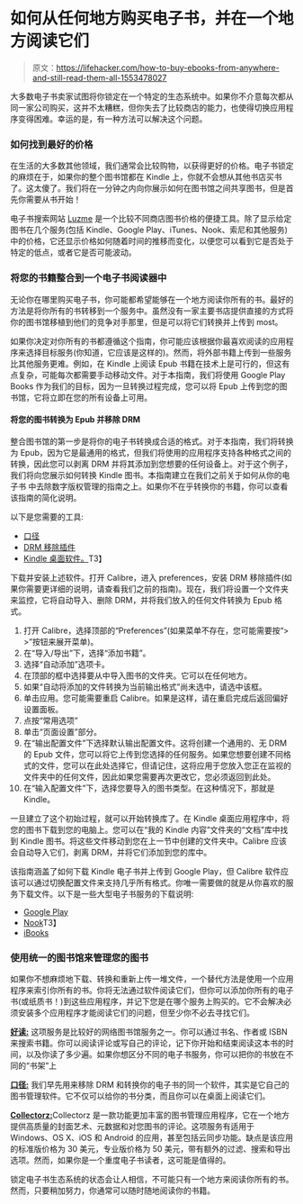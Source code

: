 # 如何从任何地方购买电子书，并在一个地方阅读它们

> 原文：<https://lifehacker.com/how-to-buy-ebooks-from-anywhere-and-still-read-them-all-1553478027>

大多数电子书卖家试图将你锁定在一个特定的生态系统中。如果你不介意每次都从同一家公司购买，这并不太糟糕，但你失去了比较商店的能力，也使得切换应用程序变得困难。幸运的是，有一种方法可以解决这个问题。



### 如何找到最好的价格

在生活的大多数其他领域，我们通常会比较购物，以获得更好的价格。电子书锁定的麻烦在于，如果你的整个图书馆都在 Kindle 上，你就不会想从其他书店买书了。这太傻了。我们将在一分钟之内向你展示如何在图书馆之间共享图书，但是首先你需要从书开始！

电子书搜索网站 [Luzme](http://luzme.com/) 是一个比较不同商店图书价格的便捷工具。除了显示给定图书在几个服务(包括 Kindle、Google Play、iTunes、Nook、索尼和其他服务)中的价格，它还显示价格如何随着时间的推移而变化，以便您可以看到它是否处于特定的低点，或者它是否可能波动。

### 将您的书籍整合到一个电子书阅读器中

无论你在哪里购买电子书，你可能都希望能够在一个地方阅读你所有的书。最好的方法是将你所有的书转移到一个服务中。虽然没有一家主要书店提供直接的方式将你的图书馆移植到他们的竞争对手那里，但是可以将它们转换并上传到 most。

如果你决定对你所有的书都遵循这个指南，你可能应该根据你最喜欢阅读的应用程序来选择目标服务(你知道，它应该是这样的)。然而，将外部书籍上传到一些服务比其他服务更难。例如，在 Kindle 上阅读 Epub 书籍在技术上是可行的，但这有点复杂，可能每次都需要手动移动文件。对于本指南，我们将使用 Google Play Books 作为我们的目标，因为一旦转换过程完成，您可以将 Epub 上传到您的图书馆，它将立即在您的所有设备上可用。

#### 将您的图书转换为 Epub 并移除 DRM

整合图书馆的第一步是将你的电子书转换成合适的格式。对于本指南，我们将转换为 Epub，因为它是最通用的格式，但我们将使用的应用程序支持各种格式之间的转换，因此您可以剥离 DRM 并将其添加到您想要的任何设备上。对于这个例子，我们将向您展示如何转换 Kindle 图书。本指南建立在我们之前关于如何从你的电子书 中去除数字版权管理的指南之上。如果你不在乎转换你的书籍，你可以查看该指南的简化说明。

以下是您需要的工具:

*   [口径](http://calibre-ebook.com/)
*   [DRM 移除插件](https://apprenticealf.wordpress.com/2012/09/10/drm-removal-tools-for-ebooks/)
*   [Kindle 桌面软件。](http://www.amazon.com/gp/feature.html/ref=kcp_pc_mkt_lnd?asc_campaign=InlineText&asc_refurl=https://lifehacker.com/how-to-buy-ebooks-from-anywhere-and-still-read-them-all-1553478027&asc_source=&docId=1000426311&tag=kinjalifehackerlink-20)T3】

下载并安装上述软件。打开 Calibre，进入 preferences，安装 DRM 移除插件(如果你需要更详细的说明，请查看我们之前的指南)。现在，我们将设置一个文件夹来监控，它将自动导入、删除 DRM，并将我们放入的任何文件转换为 Epub 格式。

1.  打开 Calibre，选择顶部的“Preferences”(如果菜单不存在，您可能需要按“> >”按钮来展开菜单)。
2.  在“导入/导出”下，选择“添加书籍”。
3.  选择“自动添加”选项卡。
4.  在顶部的框中选择要从中导入图书的文件夹。它可以在任何地方。
5.  如果“自动将添加的文件转换为当前输出格式”尚未选中，请选中该框。
6.  单击应用。您可能需要重启 Calibre。如果是这样，请在重启完成后返回偏好设置面板。
7.  点按“常用选项”
8.  单击“页面设置”部分。
9.  在“输出配置文件”下选择默认输出配置文件。这将创建一个通用的、无 DRM 的 Epub 文件，您可以将它上传到您选择的任何服务。如果您想要创建不同格式的文件，您可以在此处选择它，但请记住，这将应用于您放入您正在监视的文件夹中的任何文件，因此如果您需要再次更改它，您必须返回到此处。
10.  在“输入配置文件”下，选择您要导入的图书类型。在这种情况下，那就是 Kindle。

一旦建立了这个初始过程，就可以开始转换库了。在 Kindle 桌面应用程序中，将您的图书下载到您的电脑上。您可以在“我的 Kindle 内容”文件夹的“文档”库中找到 Kindle 图书。将这些文件移动到您在上一节中创建的文件夹中。Calibre 应该会自动导入它们，剥离 DRM，并将它们添加到您的库中。

该指南涵盖了如何下载 Kindle 电子书并上传到 Google Play，但 Calibre 软件应该可以通过切换配置文件来支持几乎所有格式。你唯一需要做的就是从你喜欢的服务下载文件。以下是一些大型电子书服务的下载说明:

*   [Google Play](https://support.google.com/googleplay/answer/179863?hl=en)
*   [Nook](http://bookclubs.barnesandnoble.com/t5/NOOK-Talk/Using-Calibre-to-back-up-your-nookbooks/td-p/1448041)T3】
*   [iBooks](http://www.wideanglesoftware.com/touchcopy/features/features_books.php)

### 使用统一的图书馆来管理您的图书

如果你不想麻烦地下载、转换和重新上传一堆文件，一个替代方法是使用一个应用程序来索引你所有的书。你将无法通过软件阅读它们，但你可以添加你所有的电子书(或纸质书！)到这些应用程序，并记下您是在哪个服务上购买的。它不会解决必须安装多个应用程序才能阅读它们的问题，但至少你不必去寻找它们。

[**好读:**](https://www.goodreads.com) 这项服务是比较好的网络图书馆服务之一。你可以通过书名、作者或 ISBN 来搜索书籍。你可以阅读评论或写自己的评论，记下你开始和结束阅读这本书的时间，以及你读了多少遍。如果你想区分不同的电子书服务，你可以把你的书放在不同的“书架”上

[**口径:**](http://calibre-ebook.com/) 我们早先用来移除 DRM 和转换你的电子书的同一个软件，其实是它自己的图书管理软件。它不仅可以给你的书分类，而且你可以在桌面上阅读它们。

[**Collectorz:**](http://www.collectorz.com/book/library-management.php)Collectorz 是一款功能更加丰富的图书管理应用程序，它在一个地方提供高质量的封面艺术、元数据和对您图书的评论。这项服务有适用于 Windows、OS X、iOS 和 Android 的应用，甚至包括云同步功能。缺点是该应用的标准版价格为 30 美元，专业版价格为 50 美元，带有额外的过滤、搜索和导出选项。然而，如果你是一个重度电子书读者，这可能是值得的。

锁定电子书生态系统的状态会让人相信，不可能只有一个地方来阅读你所有的书。然而，只要稍加努力，你通常可以随时随地阅读你的书籍。